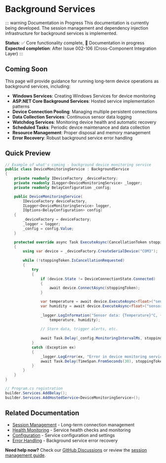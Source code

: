 # Background Services

::: warning Documentation in Progress
This documentation is currently being developed. The session management and dependency injection infrastructure for background services is implemented.

**Status**: ✅ Core functionality complete, 📝 Documentation in progress  
**Expected completion**: After Issue 002-106 (Cross-Component Integration Layer)
:::

## Coming Soon

This page will provide guidance for running long-term device operations as background services, including:

- **Windows Services**: Creating Windows Services for device monitoring
- **ASP.NET Core Background Services**: Hosted service implementation patterns
- **Device Connection Pooling**: Managing multiple persistent connections
- **Data Collection Services**: Continuous sensor data logging
- **Watchdog Services**: Monitoring device health and automatic recovery  
- **Scheduled Tasks**: Periodic device maintenance and data collection
- **Resource Management**: Proper disposal and memory management
- **Error Recovery**: Robust background service error handling

## Quick Preview

```csharp
// Example of what's coming - background device monitoring service
public class DeviceMonitoringService : BackgroundService
{
    private readonly IDeviceFactory _deviceFactory;
    private readonly ILogger<DeviceMonitoringService> _logger;
    private readonly BelayConfiguration _config;

    public DeviceMonitoringService(
        IDeviceFactory deviceFactory,
        ILogger<DeviceMonitoringService> logger,
        IOptions<BelayConfiguration> config)
    {
        _deviceFactory = deviceFactory;
        _logger = logger;
        _config = config.Value;
    }

    protected override async Task ExecuteAsync(CancellationToken stoppingToken)
    {
        using var device = _deviceFactory.CreateSerialDevice("COM3");
        
        while (!stoppingToken.IsCancellationRequested)
        {
            try
            {
                if (device.State != DeviceConnectionState.Connected)
                {
                    await device.ConnectAsync(stoppingToken);
                }

                var temperature = await device.ExecuteAsync<float>("sensor.read_temp()");
                var humidity = await device.ExecuteAsync<float>("sensor.read_humidity()");
                
                _logger.LogInformation("Sensor data: {Temperature}°C, {Humidity}%", 
                    temperature, humidity);
                
                // Store data, trigger alerts, etc.
                
                await Task.Delay(_config.MonitoringIntervalMs, stoppingToken);
            }
            catch (Exception ex)
            {
                _logger.LogError(ex, "Error in device monitoring service");
                await Task.Delay(TimeSpan.FromSeconds(30), stoppingToken);
            }
        }
    }
}

// Program.cs registration
builder.Services.AddBelay();
builder.Services.AddHostedService<DeviceMonitoringService>();
```

## Related Documentation

- [Session Management](/guide/session-management) - Long-term connection management
- [Health Monitoring](/guide/health-monitoring) - Service health checks and monitoring
- [Configuration](/guide/configuration) - Service configuration and settings
- [Error Handling](/guide/error-handling) - Background service error recovery

**Need help now?** Check our [GitHub Discussions](https://github.com/belay-dotnet/Belay.NET/discussions) or review the [session management guide](/guide/session-management).